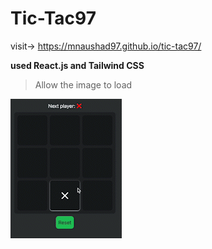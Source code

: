 # Tic-Tac97 

visit-> https://mnaushad97.github.io/tic-tac97/

**used React.js and Tailwind CSS** 

> Allow the image to load


<span>  <img src="https://github.com/MNaushad97/tic-tac97/blob/main/tic-tac97.gif"  />  </span>
